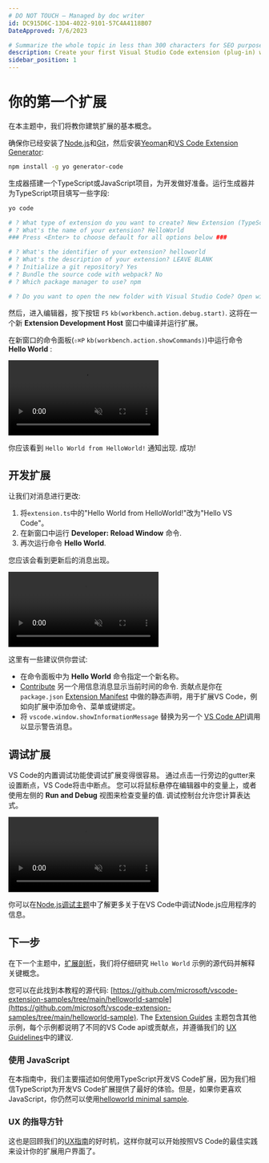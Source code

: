 ```yaml
---
# DO NOT TOUCH — Managed by doc writer
id: DC915D6C-13D4-4022-9101-57C4A4118B07
DateApproved: 7/6/2023

# Summarize the whole topic in less than 300 characters for SEO purpose
description: Create your first Visual Studio Code extension (plug-in) with a simple Hello World example.
sidebar_position: 1
---
```


# 你的第一个扩展

在本主题中，我们将教你建筑扩展的基本概念。

确保你已经安装了[Node.js](https://nodejs.org)和[Git](https://git-scm.com/)，然后安装[Yeoman](https://yeoman.io/)和[VS Code Extension Generator](https://www.npmjs.com/package/generator-code):

```bash
npm install -g yo generator-code
```

生成器搭建一个TypeScript或JavaScript项目，为开发做好准备。运行生成器并为TypeScript项目填写一些字段:

```bash
yo code

# ? What type of extension do you want to create? New Extension (TypeScript)
# ? What's the name of your extension? HelloWorld
### Press <Enter> to choose default for all options below ###

# ? What's the identifier of your extension? helloworld
# ? What's the description of your extension? LEAVE BLANK
# ? Initialize a git repository? Yes
# ? Bundle the source code with webpack? No
# ? Which package manager to use? npm

# ? Do you want to open the new folder with Visual Studio Code? Open with `code`

```

然后，进入编辑器，按下按钮 `F5` `kb(workbench.action.debug.start)`.
这将在一个新 **Extension Development Host** 窗口中编译并运行扩展。

在新窗口的命令面板(`⇧⌘P` `kb(workbench.action.showCommands)`)中运行命令 **Hello World** :

<video loop muted playsinline controls title="Launch your first VS Code extension video">
  <source src="/api/get-started/images/launch.mp4" type="video/mp4" />
</video>

你应该看到 `Hello World from HelloWorld!` 通知出现. 成功!

## 开发扩展

让我们对消息进行更改:

1. 将`extension.ts`中的"Hello World from HelloWorld!"改为"Hello VS Code"。
2. 在新窗口中运行 **Developer: Reload Window** 命令.
3. 再次运行命令 **Hello World**.

您应该会看到更新后的消息出现。

<video loop muted playsinline controls title="Reload VS Code extension video">
  <source src="/api/get-started/images/reload.mp4" type="video/mp4" />
</video>

这里有一些建议供你尝试:

- 在命令面板中为 **Hello World** 命令指定一个新名称。
- [Contribute](/api/references/contribution-points) 另一个用信息消息显示当前时间的命令. 贡献点是你在 `package.json` [Extension Manifest](/api/references/extension-manifest) 中做的静态声明，用于扩展VS Code，例如向扩展中添加命令、菜单或键绑定。
- 将 `vscode.window.showInformationMessage` 替换为另一个 [VS Code API](/api/references/vscode-api)调用以显示警告消息。

## 调试扩展

VS Code的内置调试功能使调试扩展变得很容易。
通过点击一行旁边的gutter来设置断点，VS Code将击中断点。
您可以将鼠标悬停在编辑器中的变量上，或者使用左侧的 **Run and Debug** 视图来检查变量的值.
调试控制台允许您计算表达式。

<video loop muted playsinline controls title="Debug VS Code extension video">
  <source src="/api/get-started/images/debug.mp4" type="video/mp4" />
</video>

你可以在[Node.js调试主题](/docs/nodejs/nodejs-debugging)中了解更多关于在VS Code中调试Node.js应用程序的信息。

## 下一步

在下一个主题中，[扩展剖析](/api/get-started/extension-anatomy)，我们将仔细研究 `Hello World` 示例的源代码并解释关键概念。

您可以在此找到本教程的源代码: [https://github.com/microsoft/vscode-extension-samples/tree/main/helloworld-sample](https://github.com/microsoft/vscode-extension-samples/tree/main/helloworld-sample).
The [Extension Guides](/api/extension-guides/overview) 主题包含其他示例，每个示例都说明了不同的VS Code api或贡献点，并遵循我们的 [UX Guidelines](/api/ux-guidelines/overview)中的建议.

### 使用 JavaScript

在本指南中，我们主要描述如何使用TypeScript开发VS Code扩展，因为我们相信TypeScript为开发VS Code扩展提供了最好的体验。但是，如果你更喜欢JavaScript，你仍然可以使用[helloworld minimal sample](https://github.com/microsoft/vscode-extension-samples/tree/main/helloworld-minimal-sample).

### UX 的指导方针

这也是回顾我们的[UX指南](/api/ux-guidelines/overview)的好时机，这样你就可以开始按照VS Code的最佳实践来设计你的扩展用户界面了。
